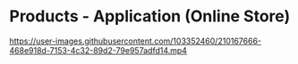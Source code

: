# Products - Application (Online Store)

https://user-images.githubusercontent.com/103352460/210167666-468e918d-7153-4c32-89d2-79e957adfd14.mp4